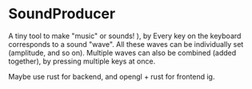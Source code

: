 # SoundProducer
A tiny tool to make "music" or sounds!
), by 
Every key on the keyboard corresponds to a sound "wave". All these waves can be individually set (amplitude, and so on). Multiple waves can also be combined (added together), by pressing multiple keys at once.

Maybe use rust for backend, and opengl + rust for frontend ig.
